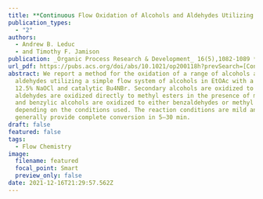 ```yaml
---
title: **Continuous Flow Oxidation of Alcohols and Aldehydes Utilizing Bleach and Catalytic Tetrabutylammonium Bromide**
publication_types:
  - "2"
authors:
  - Andrew B. Leduc
  - and Timothy F. Jamison
publication: _Organic Process Research & Development_ 16(5),1082-1089 **DOI** 10.1021/op200118h
url_pdf: https://pubs.acs.org/doi/abs/10.1021/op200118h?prevSearch=[Contrib%3A+jamison]+and+[Contrib%3A+Leduc,+Andrew+B.]&searchHistoryKey=
abstract: We report a method for the oxidation of a range of alcohols and
  aldehydes utilizing a simple flow system of alcohols in EtOAc with a stream of
  12.5% NaOCl and catalytic Bu4NBr. Secondary alcohols are oxidized to ketones,
  aldehydes are oxidized directly to methyl esters in the presence of methanol,
  and benzylic alcohols are oxidized to either benzaldehydes or methyl esters,
  depending on the conditions used. The reaction conditions are mild and
  generally provide complete conversion in 5–30 min.
draft: false
featured: false
tags:
  - Flow Chemistry
image:
  filename: featured
  focal_point: Smart
  preview_only: false
date: 2021-12-16T21:29:57.562Z
---
```


